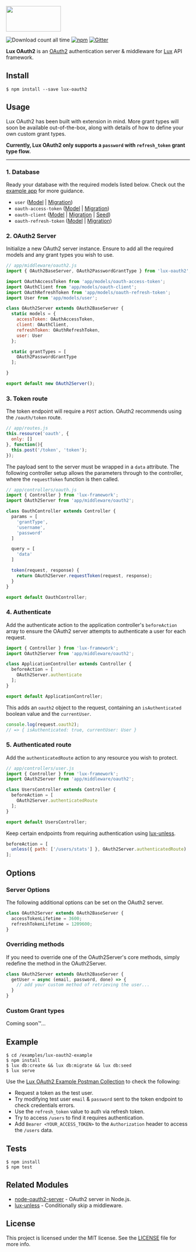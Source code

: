 <img src="https://cloud.githubusercontent.com/assets/2046935/25653846/97a92a0e-2fe6-11e7-9a11-180708ff0f18.png" width="150" height="70">

![Download count all time](https://img.shields.io/npm/dt/lux-oauth2.svg) [![npm](https://img.shields.io/npm/v/lux-oauth2.svg)](https://www.npmjs.com/package/lux-oauth2) [![Gitter](https://img.shields.io/gitter/room/postlight/lux.svg?style=flat-square)](https://gitter.im/postlight/lux)

**Lux OAuth2** is an [OAuth2](https://oauth.net/2/) authentication server & middleware for [Lux](https://github.com/postlight/lux) API framework.

## Install

    $ npm install --save lux-oauth2

## Usage
Lux OAuth2 has been built with extension in mind. More grant types will soon be available out-of-the-box, along with details of how to define your own custom grant types.

**Currently, Lux OAuth2 only supports a `password` with `refresh_token` grant type flow.**

---

### 1. Database
Ready your database with the required models listed below. Check out the [example app](https://github.com/willviles/lux-oauth2/tree/master/examples/lux-oauth2-example) for more guidance.

- `user`
([Model](https://github.com/willviles/lux-oauth2/blob/master/examples/lux-oauth2-example/app/models/user.js) | [Migration](https://github.com/willviles/lux-oauth2/blob/master/examples/lux-oauth2-example/db/migrate/2017050218012870-create-users.js))
- `oauth-access-token`
([Model](https://github.com/willviles/lux-oauth2/blob/master/examples/lux-oauth2-example/app/models/oauth-access-token.js) |
[Migration](https://github.com/willviles/lux-oauth2/blob/master/examples/lux-oauth2-example/db/migrate/2017050218014329-create-oauth-access-tokens.js))
- `oauth-client`
([Model](https://github.com/willviles/lux-oauth2/blob/master/examples/lux-oauth2-example/app/models/oauth-client.js) | [Migration](https://github.com/willviles/lux-oauth2/blob/master/examples/lux-oauth2-example/db/migrate/2017050218015680-create-oauth-clients.js) | [Seed](https://github.com/willviles/lux-oauth2/blob/master/examples/lux-oauth2-example/db/seed.js#L8-L13))
- `oauth-refresh-token`
([Model](https://github.com/willviles/lux-oauth2/blob/master/examples/lux-oauth2-example/app/models/oauth-refresh-token.js) | [Migration](https://github.com/willviles/lux-oauth2/blob/master/examples/lux-oauth2-example/db/migrate/2017050218013236-create-oauth-refresh-tokens.js))

### 2. OAuth2 Server
Initialize a new OAuth2 server instance. Ensure to add all the required models and any grant types you wish to use.

```js
// app/middleware/oauth2.js
import { OAuth2BaseServer, OAuth2PasswordGrantType } from 'lux-oauth2';

import OAuthAccessToken from 'app/models/oauth-access-token';
import OAuthClient from 'app/models/oauth-client';
import OAuthRefreshToken from 'app/models/oauth-refresh-token';
import User from 'app/models/user';

class OAuth2Server extends OAuth2BaseServer {
  static models = {
    accessToken: OAuthAccessToken,
    client: OAuthClient,
    refreshToken: OAuthRefreshToken,
    user: User
  };

  static grantTypes = [
    OAuth2PasswordGrantType
  ];

}

export default new OAuth2Server();
```

### 3. Token route

The token endpoint will require a `POST` action. OAuth2 recommends using the `/oauth/token` route.

```js
// app/routes.js
this.resource('oauth', {
  only: []
}, function(){
  this.post('/token', 'token');
});
```

The payload sent to the server must be wrapped in a `data` attribute. The following controller setup allows the parameters through to the controller, where the `requestToken` function is then called.

```js
// app/controllers/oauth.js
import { Controller } from 'lux-framework';
import OAuth2Server from 'app/middleware/oauth2';

class OauthController extends Controller {
  params = [
    'grantType',
    'username',
    'password'
  ]

  query = [
    'data'
  ]

  token(request, response) {
    return OAuth2Server.requestToken(request, response);
  }
}

export default OauthController;
```

### 4. Authenticate
Add the authenticate action to the application controller's `beforeAction` array to ensure the OAuth2 server attempts to authenticate a user for each request.

```js
import { Controller } from 'lux-framework';
import OAuth2Server from 'app/middleware/oauth2';

class ApplicationController extends Controller {
  beforeAction = [
    OAuth2Server.authenticate
  ];
}

export default ApplicationController;
```

This adds an `oauth2` object to the request, containing an `isAuthenticated` boolean value and the `currentUser`.

```js
console.log(request.oauth2);
// => { isAuthenticated: true, currentUser: User }
```

### 5. Authenticated route
Add the `authenticatedRoute` action to any resource you wish to protect.

```js
// app/controllers/user.js
import { Controller } from 'lux-framework';
import OAuth2Server from 'app/middleware/oauth2';

class UsersController extends Controller {
  beforeAction = [
    OAuth2Server.authenticatedRoute
  ];
}

export default UsersController;
```

Keep certain endpoints from requiring authentication using [lux-unless](https://github.com/nickschot/lux-unless).

```js
beforeAction = [
  unless({ path: ['/users/stats'] }, OAuth2Server.authenticatedRoute)
];
```

## Options

### Server Options

The following additional options can be set on the OAuth2 server.

```js
class OAuth2Server extends OAuth2BaseServer {
  accessTokenLifetime = 3600;
  refreshTokenLifetime = 1209600;
}
```

### Overriding methods

If you need to override one of the OAuth2Server's core methods, simply redefine the method in the OAuth2Server.

```js
class OAuth2Server extends OAuth2BaseServer {
  getUser = async (email, password, done) => {
    // add your custom method of retrieving the user...
  }
}
```

### Custom Grant types

Coming soon™...

## Example

    $ cd /examples/lux-oauth2-example
    $ npm install
    $ lux db:create && lux db:migrate && lux db:seed
    $ lux serve

Use the [Lux OAuth2 Example Postman Collection](https://github.com/willviles/lux-oauth2/blob/master/examples/lux-oauth2-example/test/lux-oauth2-example.postman_collection.json) to check the following:
- Request a token as the test user.
- Try modifying test user `email` & `password` sent to the token endpoint to check credentials errors.
- Use the `refresh_token` value to auth via refresh token.
- Try to access `/users` to find it requires authentication.
- Add `Bearer <YOUR_ACCESS_TOKEN>` to the `Authorization` header to access the `/users` data.

## Tests

    $ npm install
    $ npm test

## Related Modules

- [node-oauth2-server](https://github.com/oauthjs/node-oauth2-server) - OAuth2 server in Node.js.
- [lux-unless](https://github.com/nickschot/lux-unless) - Conditionally skip a middleware.

## License
This project is licensed under the MIT license. See the [LICENSE](LICENSE) file for more info.
